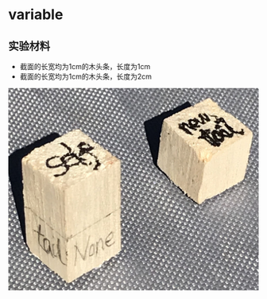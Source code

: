 # variable

## 实验材料

- 截面的长宽均为1cm的木头条，长度为1cm
- 截面的长宽均为1cm的木头条，长度为2cm

![](/images/章0-用实体模型表达编程过程中的基本组件/variable/variable01.jpg)
